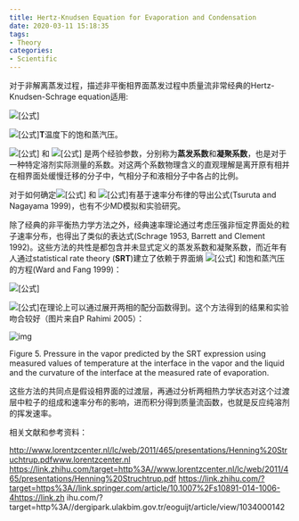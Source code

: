```yaml
---
title: Hertz-Knudsen Equation for Evaporation and Condensation
date: 2020-03-11 15:18:35
tags: 
- Theory 
categories: 
- Scientific
---
```


对于非解离蒸发过程，描述非平衡相界面蒸发过程中质量流非常经典的Hertz-Knudsen-Schrage equation适用:

![[公式]](https://www.zhihu.com/equation?tex=+j%3D%5Cfrac%7B2%7D%7B2%E2%88%92%5Ckappa_C%7D+%5Cfrac%7B1%7D+%7B%E2%88%9A2%CF%80%7D%28+%5Ckappa_E%5Cfrac%7Bp_%7Bsat%7D+%28T_l%29%7D+%7B%5Csqrt%7BRT_l%7D%7D+%E2%88%92+%5Ckappa_C%5Cfrac%7Bp_v%7D+%7B%5Csqrt%7BRT_v%7D%7D+%29)

![[公式]](https://www.zhihu.com/equation?tex=+Denotation%3A+j-massflux%2C+l-liquid%2C+v-vapor%2C+p_%7Bsat%7D%28T%29-+)**T**温度下的饱和蒸汽压。

![[公式]](https://www.zhihu.com/equation?tex=%5Ckappa_E) 和 ![[公式]](https://www.zhihu.com/equation?tex=%5Ckappa_C) 是两个经验参数，分别称为**蒸发系数**和**凝聚系数**，也是对于一种特定溶剂实际测量的系数。对这两个系数物理含义的直观理解是离开原有相并在相界面处缓慢迁移的分子中，气相分子和液相分子中各占的比例。

对于如何确定![[公式]](https://www.zhihu.com/equation?tex=%5Ckappa_E)  和 ![[公式]](https://www.zhihu.com/equation?tex=%5Ckappa_C)有基于速率分布律的导出公式(Tsuruta and Nagayama 1999)，也有不少MD模拟和实验研究。

除了经典的非平衡热力学方法之外，经典速率理论通过考虑压强非恒定界面处的粒子速率分布，也得出了类似的表达式(Schrage 1953, Barrett and Clement 1992)。这些方法的共性是都包含并未显式定义的蒸发系数和凝聚系数，而近年有人通过statistical rate theory (**SRT**)建立了依赖于界面熵 ![[公式]](https://www.zhihu.com/equation?tex=%5CDelta+S_%7BLV%7D) 和饱和蒸汽压的方程(Ward and Fang 1999)：

![[公式]](https://www.zhihu.com/equation?tex=j%3D%5Cfrac%7B%5Ceta+p_%7Bsat%7D%28T_L%29%7D+%7B2%5Cpi+mkT_L%7D+%28+exp+%28%5CDelta+S_%7BLV%7D%2Fk%29+-+exp+%28-%5CDelta+S_%7BLV%7D%2Fk%29%29)

![[公式]](https://www.zhihu.com/equation?tex=%5CDelta+S_%7BLV%7D)在理论上可以通过展开两相的配分函数得到。这个方法得到的结果和实验吻合较好（图片来自P Rahimi 2005）：

![img](https://pic2.zhimg.com/50/v2-ca321536331dc3de190591a49a35ccb0_hd.jpg)

Figure 5. Pressure in the vapor predicted by the SRT expression using measured values of temperature at the interface in the vapor and the liquid and the curvature of the interface at the measured rate of evaporation.

这些方法的共同点是假设相界面的过渡层，再通过分析两相热力学状态对这个过渡层中粒子的组成和速率分布的影响，进而积分得到质量流函数，也就是反应纯溶剂的挥发速率。

相关文献和参考资料：

http://www.lorentzcenter.nl/lc/web/2011/465/presentations/Henning%20Struchtrup.pdfwww.lorentzcenter.nl
https://link.zhihu.com/target=http%3A//www.lorentzcenter.nl/lc/web/2011/465/presentations/Henning%20Struchtrup.pdf
https://link.zhihu.com/?target=https%3A//link.springer.com/article/10.1007%2Fs10891-014-1006-4https://link.zh
ihu.com/?target=http%3A//dergipark.ulakbim.gov.tr/eoguijt/article/view/1034000142